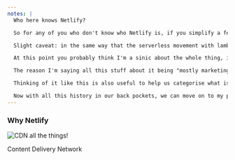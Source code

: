 ```yaml
---
notes: |
  Who here knows Netlify?

  So for any of you who don't know who Netlify is, if you simplify a few things, Netlify are essentially a CDN and focus on serving **static** assets quickly all over the world. Part of what makes JAM applications "jammie" is the idea of not having servers... which plays quite well for a company that specialises in servings statically over a CDN.

  Slight caveat: in the same way that the serverless movement with lambda doesn't actually get rid of the server alltogether, there are still servers running the CDN. Serverless hosting is more of a logical distinction than a statement of fact. Now back to our regularly scheduled programming!

  At this point you probably think I'm a sinic about the whole thing, in fact it's quite the opposite! I'm in love with JAM Stack and I am a big fan of Netlify

  The reason I'm saying all this stuff about it being "mostly marketing" is to illustrate that JAM Stack is not something REVOLUTIONARY but instead it is an evolution of what we already know that has just been named with a catchy name, so we can all talk about it a bit easier.

  Thinking of it like this is also useful to help us categorise what is or isn't a JAM application and it also helps to demistify the term (at least it does for me)

  Now with all this history in our back pockets, we can move on to my patent pending JAM Stack Classification spectrum
---
```


### Why Netlify

![CDN all the things!](/images/computer-network.jpg)

Content Delivery Network
